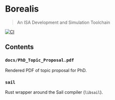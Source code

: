 # Borealis

> An ISA Development and Simulation Toolchain

[![CI](https://github.com/avisi-group/borealis/actions/workflows/ci.yml/badge.svg)](https://github.com/avisi-group/borealis/actions/workflows/ci.yml)

## Contents

### `docs/PhD_Topic_Proposal.pdf`

Rendered PDF of topic proposal for PhD.

### `sail`

Rust wrapper around the Sail compiler (`libsail`).
